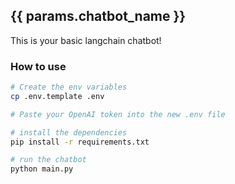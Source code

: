 ## {{ params.chatbot_name }}

This is your basic langchain chatbot!

### How to use

```bash
# Create the env variables
cp .env.template .env

# Paste your OpenAI token into the new .env file

# install the dependencies
pip install -r requirements.txt

# run the chatbot
python main.py
```
